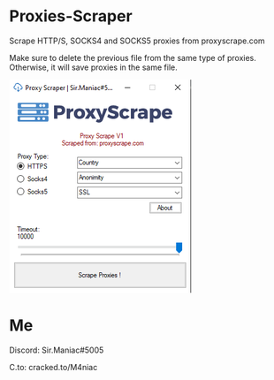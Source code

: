# Proxies-Scraper
Scrape HTTP/S, SOCKS4 and SOCKS5 proxies from proxyscrape.com

Make sure to delete the previous file from the same type of proxies. Otherwise, it will save proxies in the same file.

![](image/Screenshot_1.png)

# Me
Discord: Sir.Maniac#5005

C.to: cracked.to/M4niac
